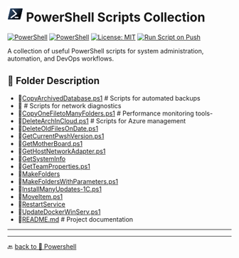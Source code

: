 # <img src="../../Assets/Powershell.svg" width="35" alt="PowerShell"> PowerShell Scripts Collection  

[![PowerShell](https://custom-icon-badges.demolab.com/badge/.-Microsoft-blue.svg?style=flat&logo=powershell-core-eyecatch32&logoColor=white)](https://learn.microsoft.com/en-us/powershell/scripting/install/installing-powershell-on-windows?view=powershell-7.5)
[![PowerShell](https://img.shields.io/badge/PowerShell-5.1%2B-blue?logo=powershell)](https://docs.microsoft.com/en-us/powershell/)
[![License: MIT](https://img.shields.io/badge/License-MIT-green.svg)](https://opensource.org/licenses/MIT)
[![Run Script on Push](https://github.com/KR-Sew/Scripting/actions/workflows/bash.yml/badge.svg)](https://github.com/KR-Sew/Scripting/actions/workflows/bash.yml)

A collection of useful PowerShell scripts for system administration, automation, and DevOps workflows.  

## 📂 Folder Description

- 📄[CopyArchivedDatabase.ps1](CopyArchivedDBase.ps1)           # Scripts for automated backups
- 📄[](CopyArchToSyncCloudFolder.ps1)        # Scripts for network diagnostics
- 📄[CopyOneFiletoManyFolders.ps1](CopyOnefileToManySubfolder.ps1) # Performance monitoring tools-
- 📄[DeleteArchInCloud.ps1](DelArchInCloud.ps1)  # Scripts for Azure management
- 📄[DeleteOldFilesOnDate.ps1](DeleteOldFileForDate.ps1)
- 📄[GetCurrentPwshVersion.ps1](getCurrentPwshellVersion.ps1)
- 📄[GetMotherBoard.ps1](getMotherBoard.ps1)
- 📄[GetHostNetworkAdapter.ps1](GetHostNetworkAdapter.ps1)
- 📄[GetSystemInfo](GetSystemInfo.ps1)
- 📄[GetTeamProperties.ps1](GetTeamProperties.ps1)
- 📄[MakeFolders](MakeFolders.ps1)
- 📄[MakeFoldersWithParameters.ps1](MakeFoldersWithParameters.ps1)
- 📄[InstallManyUpdates-1C.ps1](massUpdate1c.ps1)
- 📄[MoveItem.ps1](MoveItem.ps1)
- 📄[RestartService](RestartService.ps1)
- 📄[UpdateDockerWinServ.ps1](Update-Docker-WinServ.ps1)
- 📄[README.md](ReadMe.md)                   # Project documentation

---
---

🔙 [back to 📂 Powershell](../)
